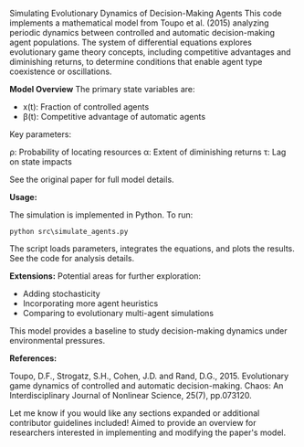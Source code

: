 Simulating Evolutionary Dynamics of Decision-Making Agents
This code implements a mathematical model from Toupo et al. (2015) analyzing periodic dynamics between controlled and automatic decision-making agent populations. The system of differential equations explores evolutionary game theory concepts, including competitive advantages and diminishing returns, to determine conditions that enable agent type coexistence or oscillations.

**Model Overview**
The primary state variables are:

* x(t): Fraction of controlled agents
* β(t): Competitive advantage of automatic agents

Key parameters:

ρ: Probability of locating resources
α: Extent of diminishing returns
τ: Lag on state impacts

See the original paper for full model details.


**Usage:**

The simulation is implemented in Python. To run:

```Terminal
python src\simulate_agents.py
```

The script loads parameters, integrates the equations, and plots the results. See the code for analysis details.

**Extensions:**
Potential areas for further exploration:

* Adding stochasticity
* Incorporating more agent heuristics
* Comparing to evolutionary multi-agent simulations

This model provides a baseline to study decision-making dynamics under environmental pressures.

**References:**

Toupo, D.F., Strogatz, S.H., Cohen, J.D. and Rand, D.G., 2015. Evolutionary game dynamics of controlled and automatic decision-making. Chaos: An Interdisciplinary Journal of Nonlinear Science, 25(7), pp.073120.

Let me know if you would like any sections expanded or additional contributor guidelines included! Aimed to provide an overview for researchers interested in implementing and modifying the paper's model.

